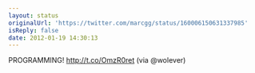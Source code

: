 ```yaml
---
layout: status
originalUrl: 'https://twitter.com/marcgg/status/160006150631337985'
isReply: false
date: 2012-01-19 14:30:13
---
```


PROGRAMMING! http://t.co/OmzR0ret (via @wolever)
